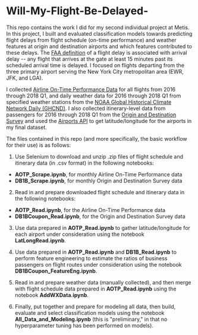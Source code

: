 # Will-My-Flight-Be-Delayed-

This repo contains the work I did for my second individual project at Metis. In this project, I built and evaluated classification models towards predicting flight delays from flight schedule (on-time performance) and weather features at origin and destination airports and which features contributed to these delays. The [FAA definition](https://www.bts.dot.gov/explore-topics-and-geography/topics/airline-time-performance-and-causes-flight-delays) of a flight delay is associated with arrival delay -- any flight that arrives at the gate at least 15 minutes past its scheduled arrival time is delayed. I focused on flights departing from the three primary airport serving the New York City metropolitan area (EWR, JFK, and LGA).

I collected [Airline On-Time Performance Data](https://www.transtats.bts.gov/Tables.asp?DB_ID=120&DB_Name=Airline%20On-Time%20Performance%20Data&DB_Short_Name=On-Time) for all flights from 2016 through 2018 Q1, and daily weather data for 2016 through 2018 Q1 from specified weather stations from the [NOAA Global Historical Climate Network Daily (GHCND)](https://www.ncdc.noaa.gov/ghcn-daily-description). I also collected itinerary-level data from passengers for 2016 through 2018 Q1 from the [Origin and Destination Survey](https://www.transtats.bts.gov/Tables.asp?DB_ID=125&DB_Name=Airline%20Origin%20and%20Destination%20Survey%20%28DB1B%29&DB_Short_Name=Origin%20and%20Destination%20Survey) and used the [Airports API](https://github.com/ryanburnette/airports-api) to get latitude/longitude for the airports in my final dataset.

The files contained in this repo (and more specifically, the basic workflow for their use) is as follows:
1. Use Selenium to download and unzip .zip files of flight schedule and itinerary data (in .csv format) in the following notebooks:  
* **AOTP_Scrape.ipynb**, for monthly Airline On-Time Performance data
* **DB1B_Scrape.ipynb**, for monthly Origin and Destination Survey data

2. Read in and prepare downloaded flight schedule and itinerary data in the following notebooks:
* **AOTP_Read.ipynb**, for the Airline On-Time Performance data
* **DB1BCoupon_Read.ipynb**, for the Origin and Destination Survey data

3. Use data prepared in **AOTP_Read.ipynb** to gather latitude/longitude for each airport under consideration using the notebook **LatLongRead.ipynb**.

4. Use data prepared in **AOTP_Read.ipynb** and **DB1B_Read.ipynb** to perform feature engineering to estimate the ratios of business passengers on flight routes under consideration using the notebook **DB1BCoupon_FeatureEng.ipynb**.

5. Read in and prepare weather data (manually collected), and then merge with flight schedule data prepared in **AOTP_Read.ipynb** using the notebook **AddWXData.ipynb**.

6. Finally, put together and prepare for modeling all data, then build, evaluate and select classification models using the notebook **All_Data_and_Modeling.ipynb** (this is "preliminary," in that no hyperparameter tuning has been performed on models). 
